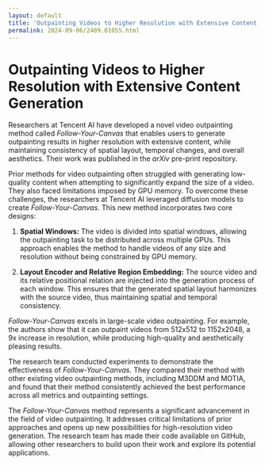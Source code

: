 ```yaml
---
layout: default
title: 'Outpainting Videos to Higher Resolution with Extensive Content Generation'
permalink: 2024-09-06/2409.01055.html
---
```

#  Outpainting Videos to Higher Resolution with Extensive Content Generation

Researchers at Tencent AI have developed a novel video outpainting method called *Follow-Your-Canvas* that enables users to generate outpainting results in higher resolution with extensive content, while maintaining consistency of spatial layout, temporal changes, and overall aesthetics. Their work was published in the *arXiv* pre-print repository. 

Prior methods for video outpainting often struggled with generating low-quality content when attempting to significantly expand the size of a video. They also faced limitations imposed by GPU memory. To overcome these challenges, the researchers at Tencent AI leveraged diffusion models to create *Follow-Your-Canvas*. This new method incorporates two core designs:

1. **Spatial Windows:** The video is divided into spatial windows, allowing the outpainting task to be distributed across multiple GPUs. This approach enables the method to handle videos of any size and resolution without being constrained by GPU memory.

2. **Layout Encoder and Relative Region Embedding:** The source video and its relative positional relation are injected into the generation process of each window. This ensures that the generated spatial layout harmonizes with the source video, thus maintaining spatial and temporal consistency.

*Follow-Your-Canvas* excels in large-scale video outpainting. For example, the authors show that it can outpaint videos from 512x512 to 1152x2048, a 9x increase in resolution, while producing high-quality and aesthetically pleasing results.

The research team conducted experiments to demonstrate the effectiveness of *Follow-Your-Canvas*. They compared their method with other existing video outpainting methods, including M3DDM and MOTIA, and found that their method consistently achieved the best performance across all metrics and outpainting settings. 

The *Follow-Your-Canvas* method represents a significant advancement in the field of video outpainting. It addresses critical limitations of prior approaches and opens up new possibilities for high-resolution video generation. The research team has made their code available on GitHub, allowing other researchers to build upon their work and explore its potential applications.
